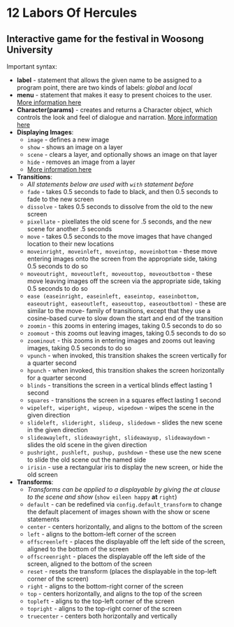 # 12 Labors Of Hercules
## Interactive game for the festival in Woosong University
Important syntax:
- **label** - statement that allows the given name to be assigned to a program point, there are two kinds of labels: *global* and *local*
- **menu** - statement that makes it easy to present choices to the user. [More information here](https://www.renpy.org/doc/html/menus.html)
- **Character(params)** - creates and returns a Character object, which controls the look and feel of dialogue and narration. [More information here](https://www.renpy.org/doc/html/dialogue.html#defining-character-objects)
- **Displaying Images**:
  - `image` - defines a new image
  - `show` - shows an image on a layer
  - `scene` - clears a layer, and optionally shows an image on that layer
  - `hide` - removes an image from a layer
  - [More information here](https://www.renpy.org/doc/html/displaying_images.html)
- **Transitions**:
  - *All statements below are used with `with` statement before*
  - `fade` - takes 0.5 seconds to fade to black, and then 0.5 seconds to fade to the new screen
  -  `dissolve` - takes 0.5 seconds to dissolve from the old to the new screen
  -  `pixellate` - pixellates the old scene for .5 seconds, and the new scene for another .5 seconds
  -  `move` - takes 0.5 seconds to the move images that have changed location to their new locations
  -  `moveinright, moveinleft, moveintop, moveinbottom` - these move entering images onto the screen from the appropriate side, taking 0.5 seconds to do so
  -  `moveoutright, moveoutleft, moveouttop, moveoutbottom` - these move leaving images off the screen via the appropriate side, taking 0.5 seconds to do so
  -  `ease (easeinright, easeinleft, easeintop, easeinbottom, easeoutright, easeoutleft, easeouttop, easeoutbottom)` - these are similar to the move- family of transitions, except that they use a cosine-based curve to slow down the start and end of the transition
  -  `zoomin` - this zooms in entering images, taking 0.5 seconds to do so
  -  `zoomout` - this zooms out leaving images, taking 0.5 seconds to do so
  -  `zoominout` - this zooms in entering images and zooms out leaving images, taking 0.5 seconds to do so
  -  `vpunch` - when invoked, this transition shakes the screen vertically for a quarter second
  -  `hpunch` - when invoked, this transition shakes the screen horizontally for a quarter second
  -  `blinds` - transitions the screen in a vertical blinds effect lasting 1 second
  -  `squares` - transitions the screen in a squares effect lasting 1 second
  -  `wipeleft, wiperight, wipeup, wipedown` - wipes the scene in the given direction
  -  `slideleft, slideright, slideup, slidedown` - slides the new scene in the given direction
  -  `slideawayleft, slideawayright, slideawayup, slideawaydown` - slides the old scene in the given direction
  -  `pushright, pushleft, pushup, pushdown` - these use the new scene to slide the old scene out the named side
  -  `irisin` - use a rectangular iris to display the new screen, or hide the old screen
- **Transforms**:
  - *Transforms can be applied to a displayable by giving the at clause to the scene and show* (`show eileen happy` **at** `right`)
  - `default` - can be redefined via `config.default_transform` to change the default placement of images shown with the show or scene statements
  - `center` - centers horizontally, and aligns to the bottom of the screen
  - `left` - aligns to the bottom-left corner of the screen
  - `offscreenleft` - places the displayable off the left side of the screen, aligned to the bottom of the screen
  - `offscreenright` - places the displayable off the left side of the screen, aligned to the bottom of the screen
  - `reset` - resets the transform (places the displayable in the top-left corner of the screen)
  - `right` - aligns to the bottom-right corner of the screen
  - `top` - centers horizontally, and aligns to the top of the screen
  - `topleft` - aligns to the top-left corner of the screen
  - `topright` - aligns to the top-right corner of the screen
  - `truecenter` - centers both horizontally and vertically
